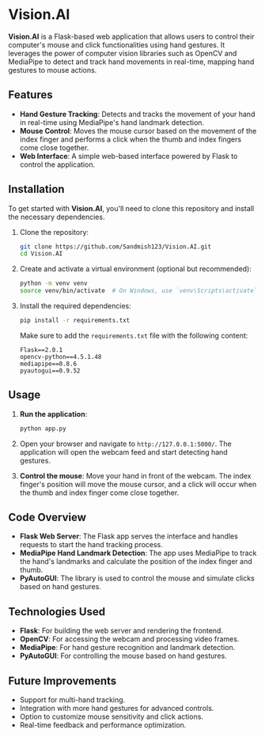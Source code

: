 
# Vision.AI

**Vision.AI** is a Flask-based web application that allows users to control their computer's mouse and click functionalities using hand gestures. It leverages the power of computer vision libraries such as OpenCV and MediaPipe to detect and track hand movements in real-time, mapping hand gestures to mouse actions.

## Features

- **Hand Gesture Tracking**: Detects and tracks the movement of your hand in real-time using MediaPipe's hand landmark detection.
- **Mouse Control**: Moves the mouse cursor based on the movement of the index finger and performs a click when the thumb and index fingers come close together.
- **Web Interface**: A simple web-based interface powered by Flask to control the application.

## Installation

To get started with **Vision.AI**, you'll need to clone this repository and install the necessary dependencies.

1. Clone the repository:
    ```bash
    git clone https://github.com/Sandmish123/Vision.AI.git
    cd Vision.AI
    ```

2. Create and activate a virtual environment (optional but recommended):
    ```bash
    python -m venv venv
    source venv/bin/activate  # On Windows, use `venv\Scripts\activate`
    ```

3. Install the required dependencies:
    ```bash
    pip install -r requirements.txt
    ```

   Make sure to add the `requirements.txt` file with the following content:
    ```
    Flask==2.0.1
    opencv-python==4.5.1.48
    mediapipe==0.8.6
    pyautogui==0.9.52
    ```

## Usage

1. **Run the application**:
    ```bash
    python app.py
    ```

2. Open your browser and navigate to `http://127.0.0.1:5000/`. The application will open the webcam feed and start detecting hand gestures.

3. **Control the mouse**: Move your hand in front of the webcam. The index finger's position will move the mouse cursor, and a click will occur when the thumb and index finger come close together.

## Code Overview

- **Flask Web Server**: The Flask app serves the interface and handles requests to start the hand tracking process.
- **MediaPipe Hand Landmark Detection**: The app uses MediaPipe to track the hand's landmarks and calculate the position of the index finger and thumb.
- **PyAutoGUI**: The library is used to control the mouse and simulate clicks based on hand gestures.

## Technologies Used

- **Flask**: For building the web server and rendering the frontend.
- **OpenCV**: For accessing the webcam and processing video frames.
- **MediaPipe**: For hand gesture recognition and landmark detection.
- **PyAutoGUI**: For controlling the mouse based on hand gestures.

## Future Improvements

- Support for multi-hand tracking.
- Integration with more hand gestures for advanced controls.
- Option to customize mouse sensitivity and click actions.
- Real-time feedback and performance optimization.

